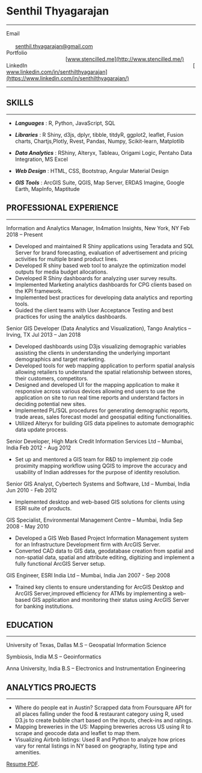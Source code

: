 Senthil Thyagarajan
============
-------------------                -------------------
Email                                                                                                                                       [senthil.thyagarajan@gmail.com](mailto:senthil.thyagarajan@gmail.com)
Portfolio                                                                                                                                                         [www.stencilled.me](http://www.stencilled.me/)
LinkedIn                                                                                                                [www.linkedin.com/in/senthilthyagarajan](https://www.linkedin.com/in/senthilthyagarajan/)
-------------------                -------------------
## SKILLS
---------

- ***Languages*** :           R, Python, JavaScript, SQL

- ***Libraries*** : 	   R Shiny, d3js, dplyr, tibble, titdyR, ggplot2, leaflet, Fusion charts, Chartjs,Plotly, Rvest, Pandas, Numpy, Scikit-learn, Matplotlib

- ***Data Analytics*** : 		   RShiny, Alteryx, Tableau, Origami Logic, Pentaho Data Integration, MS Excel

- ***Web Design*** : 			   HTML, CSS, Bootstrap, Angular Material Design

- ***GIS Tools*** : 			   ArcGIS Suite, QGIS, Map Server, ERDAS Imagine, Google Earth, MapInfo, Maptitude

##  PROFESSIONAL EXPERIENCE
---------------------------

Information and Analytics Manager, In4mation Insights, New York, NY                                                   Feb 2018 – Present

- Developed and maintained R Shiny applications using Teradata and SQL Server for brand forecasting, evaluation of advertisement and pricing activities for multiple brand product lines.
- Developed R shiny based web tool to analyze the optimization model outputs for media budget allocations.
- Developed R Shiny dashboards for analyzing user survey results.
- Implemented Marketing analytics dashboards for CPG clients based on the KPI framework.
- Implemented best practices for developing data analytics and reporting tools.
- Guided the client teams with User Acceptance Testing and best practices for using the analytics dashboards.

Senior GIS Developer (Data Analytics and Visualization), Tango Analytics – Irving, TX                                Jul 2013 – Jan 2018

- Developed dashboards using D3js visualizing demographic variables assisting the clients in understanding the underlying important demographics and target marketing.
- Developed tools for web mapping application to perform spatial analysis allowing retailers to understand the spatial relationship between stores, their customers, competitors.
-  Designed and developed UI for the mapping application to make it responsive across various devices allowing end users to use the application on site to run real time reports and understand factors in deciding potential new sites.
-  Implemented PL/SQL procedures for generating demographic reports, trade areas, sales forecast model and geospatial editing functionalities.
-  Utilized Alteryx for building GIS data pipelines to automate demographic data update process.

Senior Developer, High Mark Credit Information Services Ltd – Mumbai, India                             Feb 2012 - Aug 2012

-  Set up and mentored a GIS team for R&amp;D to implement zip code proximity mapping workflow using QGIS to improve the accuracy and usability of Indian addresses for the purpose of identity resolution.

Senior GIS Analyst, Cybertech Systems and Software, Ltd – Mumbai, India                                        Jun 2010 - Feb 2012

-  Implemented desktop and web-based GIS solutions for clients using ESRI suite of products.

GIS Specialist, Environmental Management Centre – Mumbai, India                                              Sep 2008 - May 2010

-  Developed a GIS Web Based Project Information Management system for an Infrastructure Development firm with ArcGIS Server.
-  Converted CAD data to GIS data, geodatabase creation from spatial and non-spatial data, spatial and attribute editing, digitizing and implement a fully functional ArcGIS Server setup.

GIS Engineer, ESRI India Ltd – Mumbai, India                                                         Jan 2007 - Sep 2008

-  Trained key clients to ensure understanding for ArcGIS Desktop and ArcGIS Server,improved efficiency for ATMs by implementing a web-based GIS application and monitoring their status using ArcGIS Server for banking institutions.

## EDUCATION
------------

University of Texas, Dallas                           M.S – Geospatial Information Science

Symbiosis, India 									  M.S – Geoinformatics

Anna University, India                                B.S – Electronics and Instrumentation Engineering

## ANALYTICS PROJECTS
------------
-  Where do people eat in Austin? Scrapped data from Foursquare API for all places falling under the food & restaurant category
using R, used D3.js to create bubble chart based on the inputs, check-ins and ratings.
-  Mapping breweries in the US: Mapping breweries across US using R to scrape and geocode data and leaflet to map them.
-  Visualizing Airbnb listings: Used R and Python to analyze how prices vary for rental listings in NY based on geography, listing
type and amenities.

<a href="https://s3.amazonaws.com/stencilfiles/SENTHIL_THYAGARAJAN_Resume.pdf" >Resume PDF</a>.
